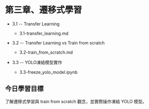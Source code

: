 # 第三章、遷移式學習

* 3.1 -- Transfer Learning
	- 3.1-transfer_learning.md

* 3.2 -- Transfer Learning vs Train from scratch
	- 3.2-train_from_scratch.md
	
* 3.3 -- YOLO凍結模型實作
	- 3.3-freeze_yolo_model.ipynb


## 今日學習目標
了解遷移式學習與 train from scratch 觀念，並實際操作凍結 YOLO 模型。

